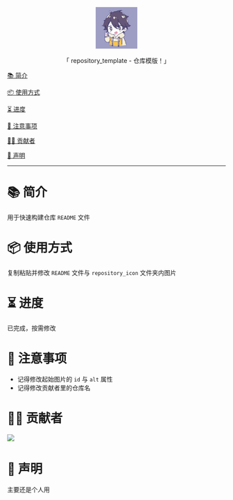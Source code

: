 <div align="center">
  <img id="repository_template" width="96" alt="repository_template" src="repository_icon/icon.png">
  <p>「 repository_template - 仓库模版！」</p>
</div>

[📚 简介](#-简介)

[📦 使用方式](#-使用方式)

[⏳ 进度](#-进度)

[📌 注意事项](#-注意事项)

[🧑‍💻 贡献者](#-贡献者)

[🔦 声明](#-声明)

---

# 📚 简介

用于快速构建仓库 `README` 文件

# 📦 使用方式

复制粘贴并修改 `README` 文件与 `repository_icon` 文件夹内图片

# ⏳ 进度

已完成，按需修改

# 📌 注意事项

- 记得修改起始图片的 `id` 与 `alt` 属性
- 记得修改贡献者里的仓库名

# 🧑‍💻 贡献者

<a href="https://github.com/Cierra-Runis/repository_template/graphs/contributors">
  <img src="https://contrib.rocks/image?repo=Cierra-Runis/repository_template" />
</a>

# 🔦 声明

主要还是个人用
